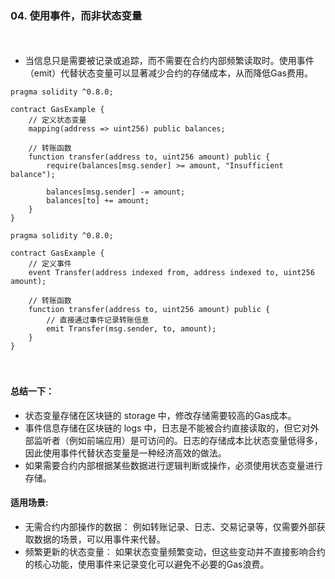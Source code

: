 ### 04. 使用事件，而非状态变量

　

- 当信息只是需要被记录或追踪，而不需要在合约内部频繁读取时。使用事件（emit）代替状态变量可以显著减少合约的存储成本，从而降低Gas费用。
```
pragma solidity ^0.8.0;

contract GasExample {
    // 定义状态变量
    mapping(address => uint256) public balances;  

    // 转账函数
    function transfer(address to, uint256 amount) public {
        require(balances[msg.sender] >= amount, "Insufficient balance");

        balances[msg.sender] -= amount;
        balances[to] += amount;
    }
}

```
```
pragma solidity ^0.8.0;

contract GasExample {
    // 定义事件
    event Transfer(address indexed from, address indexed to, uint256 amount);

    // 转账函数
    function transfer(address to, uint256 amount) public {
        // 直接通过事件记录转账信息
        emit Transfer(msg.sender, to, amount);
    }
}
```

　

#### 总结一下：
- 状态变量存储在区块链的 storage 中，修改存储需要较高的Gas成本。
- 事件信息存储在区块链的 logs 中，日志是不能被合约直接读取的，但它对外部监听者（例如前端应用）是可访问的。日志的存储成本比状态变量低得多，因此使用事件代替状态变量是一种经济高效的做法。
- 如果需要合约内部根据某些数据进行逻辑判断或操作，必须使用状态变量进行存储。

#### 适用场景:
- 无需合约内部操作的数据： 例如转账记录、日志、交易记录等，仅需要外部获取数据的场景，可以用事件来代替。
- 频繁更新的状态变量： 如果状态变量频繁变动，但这些变动并不直接影响合约的核心功能，使用事件来记录变化可以避免不必要的Gas浪费。